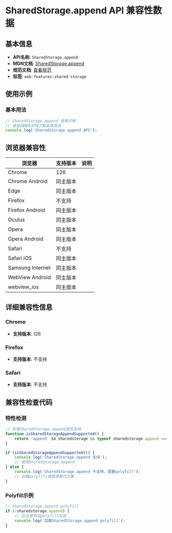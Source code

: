 # SharedStorage.append API 兼容性数据

## 基本信息

- **API名称**: `SharedStorage.append`
- **MDN文档**: [SharedStorage.append](https://developer.mozilla.org/docs/Web/API/SharedStorage/append)
- **规范文档**: [查看规范](https://wicg.github.io/shared-storage/#dom-sharedstorage-append)
- **标签**: `web-features:shared-storage`

## 使用示例

### 基本用法

```javascript
// SharedStorage.append 使用示例
// 请查阅MDN文档了解具体用法
console.log('SharedStorage.append API');
```

## 浏览器兼容性

| 浏览器 | 支持版本 | 说明 |
|--------|----------|------|
| Chrome | 126 |  |
| Chrome Android | 同主版本 |  |
| Edge | 同主版本 |  |
| Firefox | 不支持 |  |
| Firefox Android | 同主版本 |  |
| Oculus | 同主版本 |  |
| Opera | 同主版本 |  |
| Opera Android | 同主版本 |  |
| Safari | 不支持 |  |
| Safari iOS | 同主版本 |  |
| Samsung Internet | 同主版本 |  |
| WebView Android | 同主版本 |  |
| webview_ios | 同主版本 |  |

## 详细兼容性信息

### Chrome

- **支持版本**: 126

### Firefox

- **支持版本**: 不支持

### Safari

- **支持版本**: 不支持

## 兼容性检查代码

### 特性检测

```javascript
// 检查SharedStorage.append是否支持
function isSharedStorageAppendSupported() {
    return 'append' in sharedstorage && typeof sharedstorage.append === 'function';
}

if (isSharedStorageAppendSupported()) {
    console.log('SharedStorage.append 支持');
    // 使用SharedStorage.append
} else {
    console.log('SharedStorage.append 不支持，需要polyfill');
    // 加载polyfill或使用替代方案
}
```

### Polyfill示例

```javascript
// SharedStorage.append polyfill
if (!sharedstorage.append) {
    // 在这里添加polyfill实现
    console.log('加载SharedStorage.append polyfill');
}
```

